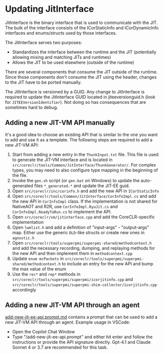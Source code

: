 # Updating JitInterface

JitInterface is the binary interface that is used to communicate with the JIT. The bulk of the interface consists of the ICorStaticInfo and ICorDynamicInfo interfaces and enums/structs used by those interfaces.

The JitInterface serves two purposes:
* Standardizes the interface between the runtime and the JIT (potentially allowing mixing and matching JITs and runtimes)
* Allows the JIT to be used elsewhere (outside of the runtime)

There are several components that consume the JIT outside of the runtime. Since those components don't consume the JIT using the header, changes to the JIT have to be ported manually.

The JitInterface is versioned by a GUID. Any change to JitInterface is required to update the JitInterface GUID located in jiteeversionguid.h (look for `JITEEVersionIdentifier`). Not doing so has consequences that are sometimes hard to debug.

## Adding a new JIT-VM API manually

It's a good idea to choose an existing API that is similar to the one you want to add and use it as a template. The following steps are required to add a new JIT-VM API:

1) Start from adding a new entry in the `ThunkInput.txt` file. This file is used to generate the JIT-VM interface and is located in `src/coreclr/tools/Common/JitInterface/ThunkGenerator/`. For complex types, you may need to also configure type mapping in the beginning of the file.
2) Invoke the `gen.sh` script (or `gen.bat` on Windows) to update the auto-generated files `*_generated.*` and update the JIT-EE guid.
3) Open `src/coreclr/inc/corinfo.h` and add the new API in `ICorStaticInfo`
4) Open `src/coreclr/tools/Common/JitInterface/CorInfoImpl.cs` and add the new API in `CorInfoImpl` class. If the implementation is not shared for NativeAOT and R2R, use `CorInfoImpl.RyuJit.cs` and `CorInfoImpl.ReadyToRun.cs` to implement the API.
5) Open `src/coreclr/vm/jitinterface.cpp` and add the CoreCLR-specific implementation
6) Open `lwmlist.h` and add a definition of "input-args" - "output-args" map. Either use the generic `DLD`-like structs or create new ones in `agnostic.h`
7) Open `src/coreclr/tools/superpmi/superpmi-shared/methodcontext.h` and add the necessary recording, dumping, and replaying methods for the new API and then implement them in `methodcontext.cpp`
8) Update `enum mcPackets` in `src/coreclr/tools/superpmi/superpmi-shared/methodcontext.h` to include an entry for the new API and bump the max value of the enum
9) Use the `rec*` and `rep*` methods in `src/coreclr/tools/superpmi/superpmi/icorjitinfo.cpp` and `src/coreclr/tools/superpmi/superpmi-shim-collector/icorjitinfo.cpp` accordingly

## Adding a new JIT-VM API through an agent

[add-new-jit-ee-api.prompt.md](../../.github/prompts/add-new-jit-ee-api.prompt.md) contains a prompt that can be used to add a new JIT-VM API through an agent. Example usage in VSCode:
* Open the Copilot Chat Window
* Type "/add-new-jit-ee-api.prompt" and either hit enter and follow the instructions or provide the API signature directly. Gpt-4.1 and Claude Sonnet 4 or 3.7 are recommended for this task.
